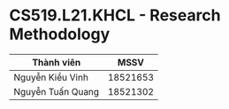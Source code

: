 # CS519.L21.KHCL - Research Methodology

|    Thành viên  |    MSSV       |
|----------------|---------------|
|Nguyễn Kiều Vinh|   18521653    |
Nguyễn Tuấn Quang|   18521302    |